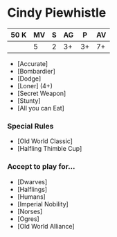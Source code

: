 # Cindy Piewhistle
| 50 K  | MV | S | AG | P | AV |
| --- | --- | --- | --- | --- | --- |
| | 5 | 2 | 3+ | 3+ | 7+ |

* [Accurate]
* [Bombardier]
* [Dodge]
* [Loner] (4+)
* [Secret Weapon]
* [Stunty]
* [All you can Eat]

### Special Rules
* [Old World Classic]
* [Halfling Thimble Cup]

### Accept to play for...
* [Dwarves]
* [Halflings]
* [Humans]
* [Imperial Nobility]
* [Norses]
* [Ogres]
* [Old World Alliance]
